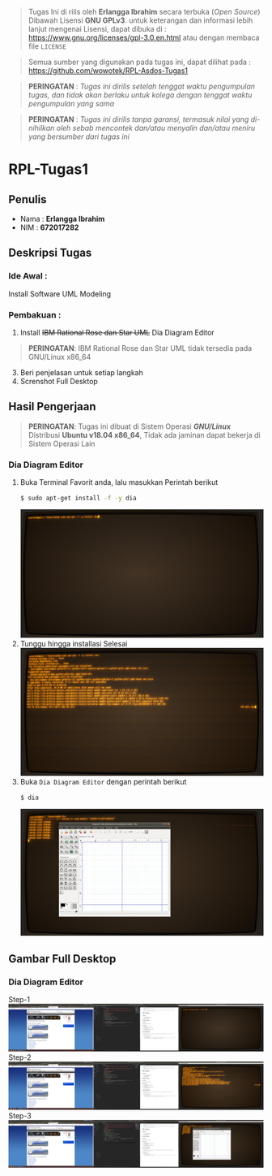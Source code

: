 > Tugas Ini di rilis oleh  **Erlangga Ibrahim** secara terbuka (*Open Source*)
> Dibawah Lisensi **GNU GPLv3**. untuk keterangan dan informasi lebih lanjut mengenai
> Lisensi, dapat dibuka di : https://www.gnu.org/licenses/gpl-3.0.en.html
> atau dengan membaca file `LICENSE`

> Semua sumber yang digunakan pada tugas ini, dapat dilihat pada :
> https://github.com/wowotek/RPL-Asdos-Tugas1

> **PERINGATAN** : *Tugas ini dirilis setelah tenggat waktu pengumpulan tugas, dan tidak akan berlaku untuk kolega dengan tenggat waktu pengumpulan yang sama*

> **PERINGATAN** : *Tugas ini dirilis tanpa garansi, termasuk nilai yang di-nihilkan oleh sebab mencontek dan/atau menyalin dan/atau meniru yang bersumber dari tugas ini*
# RPL-Tugas1
## Penulis
* Nama : **Erlangga Ibrahim**
* NIM : **672017282**
## Deskripsi Tugas
### Ide Awal : 
Install Software UML Modeling
### Pembakuan :
1. Install ~~IBM Rational Rose dan Star UML~~ Dia Diagram Editor
> **PERINGATAN**: IBM Rational Rose dan Star UML tidak tersedia pada GNU/Linux x86_64
3. Beri penjelasan untuk setiap langkah
4. Screnshot Full Desktop

## Hasil Pengerjaan
> **PERINGATAN**: Tugas ini dibuat di Sistem Operasi **_GNU/Linux_** Distribusi **Ubuntu v18.04 x86_64**, Tidak ada jaminan dapat bekerja di Sistem Operasi Lain
### Dia Diagram Editor
1. Buka Terminal Favorit anda, lalu masukkan Perintah berikut
    ```bash
    $ sudo apt-get install -f -y dia
    ```
    ![crp-1]
2. Tunggu hingga installasi Selesai
    ![crp-2]
3. Buka `Dia Diagram Editor` dengan perintah berikut
    ```bash
    $ dia
    ```
    ![crp-3]

## Gambar Full Desktop

### Dia Diagram Editor
Step-1
![fd-1]
Step-2
![fd-2]
Step-3
![fd-3]


[fd-1]: img/dia/full_desktop/1.png
[fd-2]: img/dia/full_desktop/2.png
[fd-3]: img/dia/full_desktop/3.png

[crp-1]: img/dia/cropped/1.png
[crp-2]: img/dia/cropped/2.png
[crp-3]: img/dia/cropped/3.png

